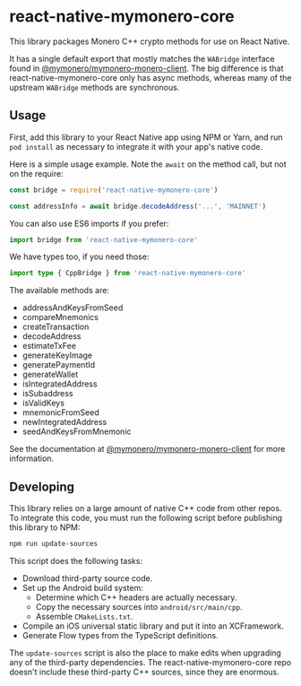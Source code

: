 # react-native-mymonero-core

This library packages Monero C++ crypto methods for use on React Native.

It has a single default export that mostly matches the `WABridge` interface found in [@mymonero/mymonero-monero-client](https://github.com/mymonero/mymonero-utils/tree/master/packages/mymonero-monero-client). The big difference is that react-native-mymonero-core only has async methods, whereas many of the upstream `WABridge` methods are synchronous.

## Usage

First, add this library to your React Native app using NPM or Yarn, and run `pod install` as necessary to integrate it with your app's native code.

Here is a simple usage example. Note the `await` on the method call, but not on the require:

```js
const bridge = require('react-native-mymonero-core')

const addressInfo = await bridge.decodeAddress('...', 'MAINNET')
```

You can also use ES6 imports if you prefer:

```js
import bridge from 'react-native-mymonero-core'
```

We have types too, if you need those:

```ts
import type { CppBridge } from 'react-native-mymonero-core'
```

The available methods are:

- addressAndKeysFromSeed
- compareMnemonics
- createTransaction
- decodeAddress
- estimateTxFee
- generateKeyImage
- generatePaymentId
- generateWallet
- isIntegratedAddress
- isSubaddress
- isValidKeys
- mnemonicFromSeed
- newIntegratedAddress
- seedAndKeysFromMnemonic

See the documentation at [@mymonero/mymonero-monero-client](https://github.com/mymonero/mymonero-utils/tree/master/packages/mymonero-monero-client) for more information.

## Developing

This library relies on a large amount of native C++ code from other repos. To integrate this code, you must run the following script before publishing this library to NPM:

```sh
npm run update-sources
```

This script does the following tasks:

- Download third-party source code.
- Set up the Android build system:
  - Determine which C++ headers are actually necessary.
  - Copy the necessary sources into `android/src/main/cpp`.
  - Assemble `CMakeLists.txt`.
- Compile an iOS universal static library and put it into an XCFramework.
- Generate Flow types from the TypeScript definitions.

The `update-sources` script is also the place to make edits when upgrading any of the third-party dependencies. The react-native-mymonero-core repo doesn't include these third-party C++ sources, since they are enormous.
